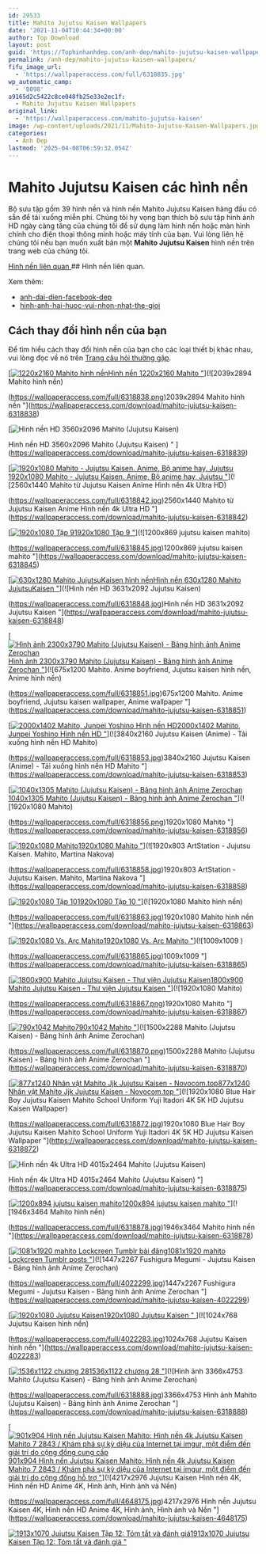 ```yaml
---
id: 29533
title: Mahito Jujutsu Kaisen Wallpapers
date: '2021-11-04T10:44:34+00:00'
author: Top Download
layout: post
guid: 'https://Tophinhanhdep.com/anh-dep/mahito-jujutsu-kaisen-wallpapers/'
permalink: /anh-dep/mahito-jujutsu-kaisen-wallpapers/
fifu_image_url:
  - 'https://wallpaperaccess.com/full/6318835.jpg'
wp_automatic_camp:
  - '8098'
a9165d2c5422c8ce048fb25e33e2ec1f:
  - Mahito Jujutsu Kaisen Wallpapers
original_link:
  - 'https://wallpaperaccess.com/mahito-jujutsu-kaisen'
image: /wp-content/uploads/2021/11/Mahito-Jujutsu-Kaisen-Wallpapers.jpg
categories:
  - Ảnh Đẹp
lastmod: '2025-04-08T06:59:32.054Z'
---
```

# Mahito Jujutsu Kaisen các hình nền

Bộ sưu tập gồm 39 hình nền và hình nền Mahito Jujutsu Kaisen hàng đầu có sẵn để tải xuống miễn phí. Chúng tôi hy vọng bạn thích bộ sưu tập hình ảnh HD ngày càng tăng của chúng tôi để sử dụng làm hình nền hoặc màn hình chính cho điện thoại thông minh hoặc máy tính của bạn. Vui lòng liên hệ chúng tôi nếu bạn muốn xuất bản một **Mahito Jujutsu Kaisen** hình nền trên trang web của chúng tôi.

[Hình nền liên quan ](#related) ## Hình nền liên quan.

   
 Xem thêm:

   
- [anh-dai-dien-facebook-dep](https://tophinhanhdep.com/anh-avatar/anh-dai-dien-facebook-dep/)
- [hinh-anh-hai-huoc-vui-nhon-nhat-the-gioi](https://tophinhanhdep.com/anh-hai-huoc/hinh-anh-hai-huoc-vui-nhon-nhat-the-gioi/)

## Cách thay đổi hình nền của bạn

Để tìm hiểu cách thay đổi hình nền của bạn cho các loại thiết bị khác nhau, vui lòng đọc về nó trên [Trang câu hỏi thường gặp](https://tophinhanhdep.com/faq/).

  
[[![1220x2160 Mahito hình nền](https://wallpaperaccess.com/full/6318835.jpg)Hình nền 1220x2160 Mahito "](https://wallpaperaccess.com/download/mahito-jujutsu-kaisen-6318835)](![2039x2894 Mahito hình nền)

(https://wallpaperaccess.com/full/6318838.png)2039x2894 Mahito hình nền "](https://wallpaperaccess.com/download/mahito-jujutsu-kaisen-6318838)

[![Hình nền HD 3560x2096 Mahito (Jujutsu Kaisen)](https://wallpaperaccess.com/full/6318839.jpg)

Hình nền HD 3560x2096 Mahito (Jujutsu Kaisen) " ](https://wallpaperaccess.com/download/mahito-jujutsu-kaisen-6318839)

[[![1920x1080 Mahito - Jujutsu Kaisen.  Anime, Bộ anime hay, Jujutsu](https://wallpaperaccess.com/full/6318841.jpg)1920x1080 Mahito - Jujutsu Kaisen. Anime, Bộ anime hay, Jujutsu "](https://wallpaperaccess.com/download/mahito-jujutsu-kaisen-6318841)](![2560x1440 Mahito từ Jujutsu Kaisen Anime Hình nền 4k Ultra HD)

(https://wallpaperaccess.com/full/6318842.jpg)2560x1440 Mahito từ Jujutsu Kaisen Anime Hình nền 4k Ultra HD "](https://wallpaperaccess.com/download/mahito-jujutsu-kaisen-6318842)

[[![1920x1080 Tập 9](https://wallpaperaccess.com/full/6318843.png)1920x1080 Tập 9 "](https://wallpaperaccess.com/download/mahito-jujutsu-kaisen-6318843)](![1200x869 jujutsu kaisen mahito)

(https://wallpaperaccess.com/full/6318845.jpg)1200x869 jujutsu kaisen mahito "](https://wallpaperaccess.com/download/mahito-jujutsu-kaisen-6318845)

[[![630x1280 Mahito JujutsuKaisen hình nền](https://wallpaperaccess.com/full/6318846.jpg)Hình nền 630x1280 Mahito JujutsuKaisen "](https://wallpaperaccess.com/download/mahito-jujutsu-kaisen-6318846)](![Hình nền HD 3631x2092 Jujutsu Kaisen)

(https://wallpaperaccess.com/full/6318848.jpg)Hình nền HD 3631x2092 Jujutsu Kaisen "](https://wallpaperaccess.com/download/mahito-jujutsu-kaisen-6318848)

[[![Hình ảnh 2300x3790 Mahito (Jujutsu Kaisen) - Bảng hình ảnh Anime Zerochan](https://wallpaperaccess.com/full/6318849.png)Hình ảnh 2300x3790 Mahito (Jujutsu Kaisen) - Bảng hình ảnh Anime Zerochan "](https://wallpaperaccess.com/download/mahito-jujutsu-kaisen-6318849)](![675x1200 Mahito.  Anime boyfriend, Jujutsu kaisen hình nền, Anime hình nền)

(https://wallpaperaccess.com/full/6318851.jpg)675x1200 Mahito. Anime boyfriend, Jujutsu kaisen wallpaper, Anime wallpaper "](https://wallpaperaccess.com/download/mahito-jujutsu-kaisen-6318851)

[[![2000x1402 Mahito, Junpei Yoshino Hình nền HD](https://wallpaperaccess.com/full/6318852.jpg)2000x1402 Mahito, Junpei Yoshino Hình nền HD "](https://wallpaperaccess.com/download/mahito-jujutsu-kaisen-6318852)](![3840x2160 Jujutsu Kaisen (Anime) - Tải xuống hình nền HD Mahito)

(https://wallpaperaccess.com/full/6318853.jpg)3840x2160 Jujutsu Kaisen (Anime) - Tải xuống hình nền HD Mahito "](https://wallpaperaccess.com/download/mahito-jujutsu-kaisen-6318853)

[[![1040x1305 Mahito (Jujutsu Kaisen) - Bảng hình ảnh Anime Zerochan](https://wallpaperaccess.com/full/6318854.jpg)1040x1305 Mahito (Jujutsu Kaisen) - Bảng hình ảnh Anime Zerochan "](https://wallpaperaccess.com/download/mahito-jujutsu-kaisen-6318854)](![1920x1080 Mahito)

(https://wallpaperaccess.com/full/6318856.png)1920x1080 Mahito "](https://wallpaperaccess.com/download/mahito-jujutsu-kaisen-6318856)

[[![1920x1080 Mahito](https://wallpaperaccess.com/full/6318857.png)1920x1080 Mahito "](https://wallpaperaccess.com/download/mahito-jujutsu-kaisen-6318857)](![1920x803 ArtStation - Jujutsu Kaisen.  Mahito, Martina Nakova)

(https://wallpaperaccess.com/full/6318858.jpg)1920x803 ArtStation - Jujutsu Kaisen. Mahito, Martina Nakova "](https://wallpaperaccess.com/download/mahito-jujutsu-kaisen-6318858)

[[![1920x1080 Tập 10](https://wallpaperaccess.com/full/6318860.png)1920x1080 Tập 10 "](https://wallpaperaccess.com/download/mahito-jujutsu-kaisen-6318860)](![1920x1080 Mahito hình nền)

(https://wallpaperaccess.com/full/6318863.jpg)1920x1080 Mahito hình nền "](https://wallpaperaccess.com/download/mahito-jujutsu-kaisen-6318863)

[[![1920x1080 Vs.  Arc Mahito](https://wallpaperaccess.com/full/6318864.png)1920x1080 Vs. Arc Mahito "](https://wallpaperaccess.com/download/mahito-jujutsu-kaisen-6318864)](![1009x1009 )

(https://wallpaperaccess.com/full/6318865.jpg)1009x1009 "](https://wallpaperaccess.com/download/mahito-jujutsu-kaisen-6318865)

[[![1800x900 Mahito Jujutsu Kaisen - Thư viện Jujutsu Kaisen](https://wallpaperaccess.com/full/6318866.jpg)1800x900 Mahito Jujutsu Kaisen - Thư viện Jujutsu Kaisen "](https://wallpaperaccess.com/download/mahito-jujutsu-kaisen-6318866)](![1920x1080 Mahito)

(https://wallpaperaccess.com/full/6318867.png)1920x1080 Mahito "](https://wallpaperaccess.com/download/mahito-jujutsu-kaisen-6318867)

[[![790x1042 Mahito](https://wallpaperaccess.com/full/6318868.png)790x1042 Mahito "](https://wallpaperaccess.com/download/mahito-jujutsu-kaisen-6318868)](![1500x2288 Mahito (Jujutsu Kaisen) - Bảng hình ảnh Anime Zerochan)

(https://wallpaperaccess.com/full/6318870.png)1500x2288 Mahito (Jujutsu Kaisen) - Bảng hình ảnh Anime Zerochan "](https://wallpaperaccess.com/download/mahito-jujutsu-kaisen-6318870)

[[![877x1240 Nhân vật Mahito Jjk Jujutsu Kaisen - Novocom.top](https://wallpaperaccess.com/full/6318871.jpg)877x1240 Nhân vật Mahito Jjk Jujutsu Kaisen - Novocom.top "](https://wallpaperaccess.com/download/mahito-jujutsu-kaisen-6318871)](![1920x1080 Blue Hair Boy Jujutsu Kaisen Mahito School Uniform Yuji Itadori 4K 5K HD Jujutsu Kaisen Wallpaper)

(https://wallpaperaccess.com/full/6318872.jpg)1920x1080 Blue Hair Boy Jujutsu Kaisen Mahito School Uniform Yuji Itadori 4K 5K HD Jujutsu Kaisen Wallpaper "](https://wallpaperaccess.com/download/mahito-jujutsu-kaisen-6318872)

[![Hình nền 4k Ultra HD 4015x2464 Mahito (Jujutsu Kaisen)](https://wallpaperaccess.com/full/6318875.jpg)

Hình nền 4k Ultra HD 4015x2464 Mahito (Jujutsu Kaisen) "](https://wallpaperaccess.com/download/mahito-jujutsu-kaisen-6318875)

[[![1200x894 jujutsu kaisen mahito](https://wallpaperaccess.com/full/6318877.jpg)1200x894 jujutsu kaisen mahito "](https://wallpaperaccess.com/download/mahito-jujutsu-kaisen-6318877)](![1946x3464 Mahito hình nền)

(https://wallpaperaccess.com/full/6318878.jpg)1946x3464 Mahito hình nền "](https://wallpaperaccess.com/download/mahito-jujutsu-kaisen-6318878)

[[![1081x1920 mahito Lockcreen Tumblr bài đăng](https://wallpaperaccess.com/full/6318879.jpg)1081x1920 mahito Lockcreen Tumblr posts "](https://wallpaperaccess.com/download/mahito-jujutsu-kaisen-6318879)](![1447x2267 Fushigura Megumi - Jujutsu Kaisen - Bảng hình ảnh Anime Zerochan)

(https://wallpaperaccess.com/full/4022299.jpg)1447x2267 Fushigura Megumi - Jujutsu Kaisen - Bảng hình ảnh Anime Zerochan "](https://wallpaperaccess.com/download/mahito-jujutsu-kaisen-4022299)

[[![1920x1080 Jujutsu Kaisen](https://wallpaperaccess.com/full/6318882.jpg)1920x1080 Jujutsu Kaisen " ](https://wallpaperaccess.com/download/mahito-jujutsu-kaisen-6318882)](![1024x768 Jujutsu Kaisen hình nền)

(https://wallpaperaccess.com/full/4022283.jpg)1024x768 Jujutsu Kaisen hình nền "](https://wallpaperaccess.com/download/mahito-jujutsu-kaisen-4022283)

[[![1536x1122 chương 28](https://wallpaperaccess.com/full/6318885.png)1536x1122 chương 28 "](https://wallpaperaccess.com/download/mahito-jujutsu-kaisen-6318885)](![Hình ảnh 3366x4753 Mahito (Jujutsu Kaisen) - Bảng hình ảnh Anime Zerochan)

(https://wallpaperaccess.com/full/6318888.jpg)3366x4753 Hình ảnh Mahito (Jujutsu Kaisen) - Bảng hình ảnh Anime Zerochan "](https://wallpaperaccess.com/download/mahito-jujutsu-kaisen-6318888)

[[![901x904 Hình nền Jujutsu Kaisen Mahito: Hình nền 4k Jujutsu Kaisen Mahito 7 2843 / Khám phá sự kỳ diệu của Internet tại imgur, một điểm đến giải trí do cộng đồng cung cấp](https://wallpaperaccess.com/full/6318893.jpg)901x904 Hình nền Jujutsu Kaisen Mahito: Hình nền 4k Jujutsu Kaisen Mahito 7 2843 / Khám phá sự kỳ diệu của Internet tại imgur, một điểm đến giải trí do cộng đồng hỗ trợ "](https://wallpaperaccess.com/download/mahito-jujutsu-kaisen-6318893)](![4217x2976 Jujutsu Kaisen Hình nền 4K, Hình nền HD Anime 4K, Hình ảnh, Hình ảnh và Nền)

(https://wallpaperaccess.com/full/4648175.jpg)4217x2976 Hình nền Jujutsu Kaisen 4K, Hình nền HD Anime 4K, Hình ảnh, Hình ảnh và Nền "](https://wallpaperaccess.com/download/mahito-jujutsu-kaisen-4648175)

[![1913x1070 Jujutsu Kaisen Tập 12: Tóm tắt và đánh giá](https://wallpaperaccess.com/full/6318896.png)1913x1070 Jujutsu Kaisen Tập 12: Tóm tắt và đánh giá "](https://wallpaperaccess.com/download/mahito-jujutsu-kaisen-6318896)

